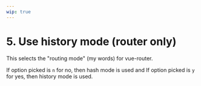 ```yaml
---
wip: true
---
```


# 5. Use history mode (router only)

This selects the "routing mode" (my words) for vue-router.

If option picked is `n` for no, then hash mode is used and
If option picked is `y` for yes, then history mode is used.



